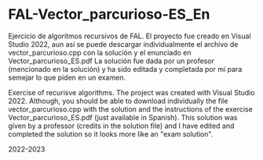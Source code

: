 # FAL-Vector_parcurioso-ES_En
Ejercicio de algoritmos recursivos de FAL. El proyecto fue creado en Visual Studio 2022, aun así se puede descargar individualmente el archivo de vector_parcurioso.cpp con la solución y el enunciado en Vector_parcurioso_ES.pdf La solución fue dada por un profesor (mencionado en la solución) y ha sido editada y completada por mí para semejar lo que piden en un examen.

Exercise of recurisve algorithms. The project was created with Visual Studio 2022. Although, you should be able to download individually the file vector_parcurioso.cpp with the solution and the instructions of the exercise Vector_parcurioso_ES.pdf (just available in Spanish). This solution was given by a professor (credits in the solution file) and I have edited and completed the solution so it looks more like an "exam solution".

2022-2023
